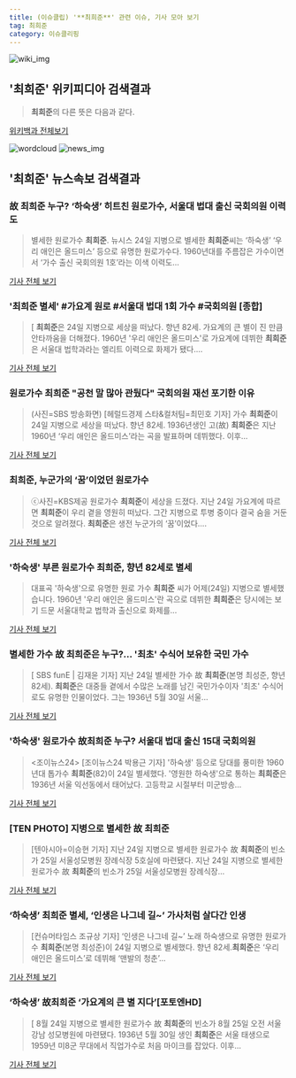 ```yaml
---
title: (이슈클립) '**최희준**' 관련 이슈, 기사 모아 보기
tag: 최희준
category: 이슈클리핑
---
```

![wiki_img](https://user-images.githubusercontent.com/42597476/44503234-41136a80-a6d0-11e8-9071-6fc6418eafe4.png)
## **'**최희준**'** 위키피디아 검색결과
>**최희준**의 다른 뜻은 다음과 같다.

<a href="https://ko.wikipedia.org/wiki/최희준" target="_blank">위키백과 전체보기</a>

![wordcloud](https://s3.ap-northeast-2.amazonaws.com/lyrics101-wordcloud/2018-08-25-1535162811.png)
![news_img](https://user-images.githubusercontent.com/42597476/44507050-1206f400-a6e4-11e8-8d98-7ffbfebb353f.png)
## **'**최희준**'** 뉴스속보 검색결과
### 故 **최희준** 누구? ‘하숙생’ 히트친 원로가수, 서울대 법대 출신 국회의원 이력도

>별세한 원로가수 **최희준**. 뉴시스 24일 지병으로 별세한 **최희준**씨는 ‘하숙생’ ‘우리 애인은 올드미스’ 등으로 유명한 원로가수다. 1960년대를 주름잡은 가수이면서 ‘가수 출신 국회의원 1호’라는 이색 이력도...

<a href="http://news.kmib.co.kr/article/view.asp?arcid=0012629809&code=61181111&cp=nv" target="_blank">기사 전체 보기</a>

### '**최희준** 별세' #가요계 원로 #서울대 법대 1회 가수 #국회의원 [종합]

>[ **최희준**은 24일 지병으로 세상을 떠났다. 향년 82세. 가요계의 큰 별이 진 만큼 안타까움을 더해졌다. 1960년 '우리 애인은 올드미스'로 가요계에 데뷔한 **최희준**은 서울대 법학과라는 엘리트 이력으로 화제가 됐다....

<a href="http://www.mydaily.co.kr/new_yk/html/read.php?newsid=201808250905835173&ext=na" target="_blank">기사 전체 보기</a>

### 원로가수 **최희준** "공천 말 많아 관뒀다" 국회의원 재선 포기한 이유

>(사진=SBS 방송화면) [헤럴드경제 스타&컬처팀=최민호 기자] 가수 **최희준**이 24일 지병으로 세상을 떠났다. 향년 82세. 1936년생인 고(故) **최희준**은 지난 1960년 ‘우리 애인은 올드미스’라는 곡을 발표하며 데뷔했다. 이후...

<a href="http://biz.heraldcorp.com/culture/view.php?ud=201808251041148427543_1" target="_blank">기사 전체 보기</a>

### **최희준**, 누군가의 ‘꿈’이었던 원로가수

>ⓒ사진=KBS제공 원로가수 **최희준**이 세상을 드졌다. 지난 24일 가요계에 따르면 **최희준**이 우리 곁을 영원히 떠났다. 그간 지병으로 투병 중이다 결국 숨을 거둔 것으로 알려졌다. **최희준**은 생전 누군가의 ‘꿈’이었다....

<a href="http://www.dailian.co.kr/news/view/734862/?sc=naver" target="_blank">기사 전체 보기</a>

### '하숙생' 부른 원로가수 **최희준**, 향년 82세로 별세

>대표곡 '하숙생'으로 유명한 원로 가수 **최희준** 씨가 어제(24일) 지병으로 별세했습니다. 1960년 '우리 애인은 올드미스'란 곡으로 데뷔한 **최희준**은 당시에는 보기 드문 서울대학교 법학과 출신으로 화제를...

<a href="https://news.sbs.co.kr/news/endPage.do?news_id=N1004905299&plink=ORI&cooper=NAVER" target="_blank">기사 전체 보기</a>

### 별세한 가수 故 **최희준**은 누구?... '최초' 수식어 보유한 국민 가수

>[ SBS funE | 김재윤 기자] 지난 24일 별세한 가수 故 **최희준**(본명 최성준, 향년 82세). **최희준**은 대중들 곁에서 수많은 노래를 남긴 국민가수이자 '최초' 수식어로도 유명한 인물이었다. 그는 1936년 5월 30일 서울...

<a href="http://sbsfune.sbs.co.kr/news/news_content.jsp?article_id=E10009186024" target="_blank">기사 전체 보기</a>

### '하숙생' 원로가수 故**최희준** 누구? 서울대 법대 출신 15대 국회의원

><조이뉴스24> [조이뉴스24 박용근 기자] '하숙생' 등으로 당대를 풍미한 1960년대 톱가수 **최희준**(82)이 24일 별세했다. '영원한 하숙생'으로 통하는 **최희준**은 1936년 서울 익선동에서 태어났다. 고등학교 시절부터 미군방송...

<a href="http://joynews.inews24.com/php/news_view.php?g_menu=700100&g_serial=1120153&rrf=nv" target="_blank">기사 전체 보기</a>

### [TEN PHOTO] 지병으로 별세한 故 **최희준**

>[텐아시아=이승현 기자] 지난 24일 지병으로 별세한 원로가수 故 **최희준**의 빈소가 25일 서울성모병원 장례식장 5호실에 마련됐다. 지난 24일 지병으로 별세한 원로가수 故 **최희준**의 빈소가 25일 서울성모병원 장례식장...

<a href="http://www.tenasia.co.kr/archives/1554807" target="_blank">기사 전체 보기</a>

### ‘하숙생’ **최희준** 별세, ‘인생은 나그네 길~’ 가사처럼 살다간 인생

>[컨슈머타임스 조규상 기자] ‘인생은 나그네 길~’ 노래 하숙생으로 유명한 원로가수 **최희준**(본명 최성준)이 24일 지병으로 별세했다. 향년 82세.**최희준**은 ‘우리 애인은 올드미스’로 데뷔해 ‘맨발의 청춘’...

<a href="http://www.cstimes.com/?mod=news&act=articleView&idxno=284036" target="_blank">기사 전체 보기</a>

### ‘하숙생’ 故**최희준** ‘가요계의 큰 별 지다’[포토엔HD]

>[ 8월 24일 지병으로 별세한 원로가수 故 **최희준**의 빈소가 8월 25일 오전 서울 강남 성모병원에 마련됐다. 1936년 5월 30일 생인 **최희준**은 서울 태생으로 1959년 미8군 무대에서 직업가수로 처음 마이크를 잡았다. 이후...

<a href="http://www.newsen.com/news_view.php?uid=201808251052491810" target="_blank">기사 전체 보기</a>


